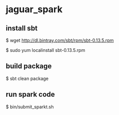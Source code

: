 # jaguar_spark

## install sbt

$ wget http://dl.bintray.com/sbt/rpm/sbt-0.13.5.rpm

$ sudo yum localinstall sbt-0.13.5.rpm


## build package
$ sbt clean package

## run spark code
$ bin/submit_sparkt.sh

